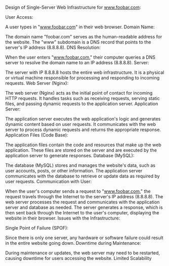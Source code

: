 Design of Single-Server Web Infrastructure for www.foobar.com:

User Access:

A user types in "www.foobar.com" in their web browser.
Domain Name:

The domain name "foobar.com" serves as the human-readable address for the website.
The "www" subdomain is a DNS record that points to the server's IP address (8.8.8.8).
DNS Resolution:

When the user enters "www.foobar.com," their computer queries a DNS server to resolve the domain name to an IP address (8.8.8.8).
Server:

The server with IP 8.8.8.8 hosts the entire web infrastructure.
It is a physical or virtual machine responsible for processing and responding to incoming requests.
Web Server (Nginx):

The web server (Nginx) acts as the initial point of contact for incoming HTTP requests.
It handles tasks such as receiving requests, serving static files, and passing dynamic requests to the application server.
Application Server:

The application server executes the web application's logic and generates dynamic content based on user requests.
It communicates with the web server to process dynamic requests and returns the appropriate response.
Application Files (Code Base):

The application files contain the code and resources that make up the web application.
These files are stored on the server and are executed by the application server to generate responses.
Database (MySQL):

The database (MySQL) stores and manages the website's data, such as user accounts, posts, or other information.
The application server communicates with the database to retrieve or update data as required by user requests.
Communication with User:

When the user's computer sends a request to "www.foobar.com," the request travels through the Internet to the server's IP address (8.8.8.8).
The web server processes the request and communicates with the application server and database as needed.
The server generates a response, which is then sent back through the Internet to the user's computer, displaying the website in their browser.
Issues with the Infrastructure:

Single Point of Failure (SPOF):

Since there is only one server, any hardware or software failure could result in the entire website going down.
Downtime during Maintenance:

During maintenance or updates, the web server may need to be restarted, causing downtime for users accessing the website.
Limited Scalability
